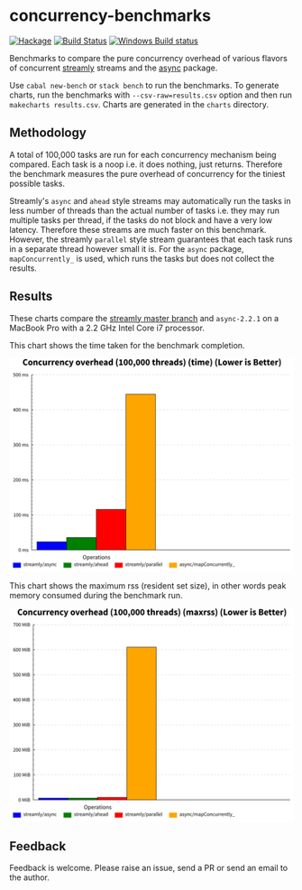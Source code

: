 # concurrency-benchmarks

[![Hackage](https://img.shields.io/hackage/v/concurrency-benchmarks.svg?style=flat)](https://hackage.haskell.org/package/concurrency-benchmarks)
[![Build Status](https://travis-ci.org/composewell/concurrency-benchmarks.svg?branch=master)](https://travis-ci.org/composewell/concurrency-benchmarks)
[![Windows Build status](https://ci.appveyor.com/api/projects/status/wqban615v9f21xqi?svg=true)](https://ci.appveyor.com/project/harendra-kumar/concurrency-benchmarks)

Benchmarks to compare the pure concurrency overhead of various flavors of
concurrent [streamly](https://github.com/composewell/streamly) streams and the
[async](https://hackage.haskell.org/package/async) package.

Use `cabal new-bench` or `stack bench` to run the benchmarks. To generate
charts, run the benchmarks with `--csv-raw=results.csv` option and then run
`makecharts results.csv`. Charts are generated in the `charts` directory.

## Methodology

A total of 100,000 tasks are run for each concurrency mechanism being compared.
Each task is a noop i.e. it does nothing, just returns. Therefore the benchmark
measures the pure overhead of concurrency for the tiniest possible tasks.

Streamly's `async` and `ahead` style streams may automatically run the tasks in
less number of threads than the actual number of tasks i.e. they may run
multiple tasks per thread, if the tasks do not block and have a very low
latency. Therefore these streams are much faster on this benchmark.  However,
the streamly `parallel` style stream guarantees that each task runs in a
separate thread however small it is. For the `async` package,
`mapConcurrently_` is used, which runs the tasks but does not collect the
results.

## Results

These charts compare the [streamly master
branch](https://github.com/composewell/streamly/commit/d73041c957d4211a6dc89624f0ebff54178bda6a)
and `async-2.2.1` on a MacBook Pro with a 2.2 GHz Intel Core i7 processor.

This chart shows the time taken for the benchmark completion.

[![Comparison of time](https://github.com/composewell/concurrency-benchmarks/blob/master/charts/Concurrencyoverhead-time.svg)](https://github.com/composewell/concurrency-benchmarks/blob/master/charts/Concurrencyoverhead-time.svg)

This chart shows the maximum rss (resident set size), in other words peak
memory consumed during the benchmark run.

[![Comparison of maxrss](https://github.com/composewell/concurrency-benchmarks/blob/master/charts/Concurrencyoverhead-maxrss.svg)](https://github.com/composewell/concurrency-benchmarks/blob/master/charts/Concurrencyoverhead-maxrss.svg)

## Feedback

Feedback is welcome. Please raise an issue, send a PR or send an email to the
author.
